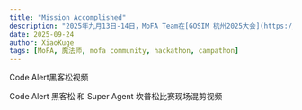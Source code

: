 ```yaml
---
title: "Mission Accomplished"
description: "2025年九月13日-14日，MoFA Team在[GOSIM 杭州2025大会](https://hangzhou2025.gosim.org/)上成功组织了两场智能体开发者比赛: : Code Alert Hackathon 和 Super Agent Campathon, GOSIM Hangzhou 2025"
date: 2025-09-24
author: XiaoKuge
tags: [MoFA, 魔法师, mofa community, hackathon, campathon]
---
```


Code Alert黑客松视频

Code Alert 黑客松 和 Super Agent 坎普松比赛现场混剪视频